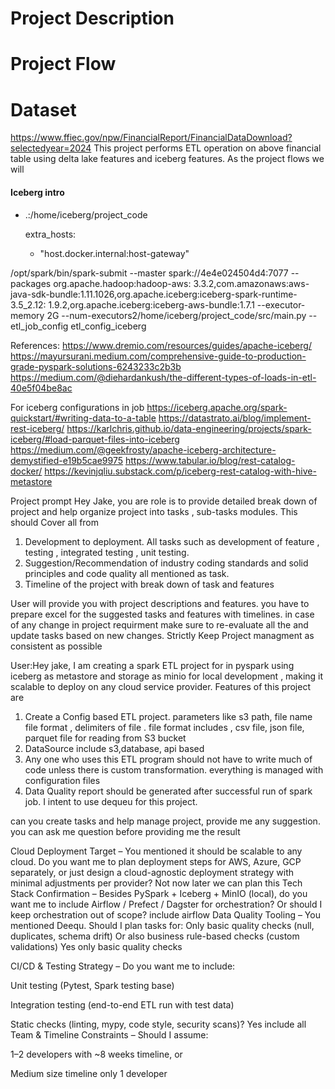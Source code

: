 # Project Description

# Project Flow

# Dataset

https://www.ffiec.gov/npw/FinancialReport/FinancialDataDownload?selectedyear=2024
This project performs ETL operation on above financial table
using delta lake features and iceberg features.
As the project flows we will

#### Iceberg intro

- .:/home/iceberg/project_code

  extra_hosts:
    - "host.docker.internal:host-gateway"

/opt/spark/bin/spark-submit --master spark://4e4e024504d4:7077 --packages org.apache.hadoop:hadoop-aws:
3.3.2,com.amazonaws:aws-java-sdk-bundle:1.11.1026,org.apache.iceberg:iceberg-spark-runtime-3.5_2.12:
1.9.2,org.apache.iceberg:iceberg-aws-bundle:1.7.1 --executor-memory 2G
--num-executors2/home/iceberg/project_code/src/main.py --etl_job_config etl_config_iceberg

References:
https://www.dremio.com/resources/guides/apache-iceberg/
https://mayursurani.medium.com/comprehensive-guide-to-production-grade-pyspark-solutions-6243233c2b3b
https://medium.com/@diehardankush/the-different-types-of-loads-in-etl-40e5f04be8ac

For iceberg configurations in job
https://iceberg.apache.org/spark-quickstart/#writing-data-to-a-table
https://datastrato.ai/blog/implement-rest-iceberg/
https://karlchris.github.io/data-engineering/projects/spark-iceberg/#load-parquet-files-into-iceberg
https://medium.com/@geekfrosty/apache-iceberg-architecture-demystified-e19b5cae9975
https://www.tabular.io/blog/rest-catalog-docker/
https://kevinjqliu.substack.com/p/iceberg-rest-catalog-with-hive-metastore

Project prompt
Hey Jake, you are role is to provide detailed break down of project and help organize project into tasks , sub-tasks
modules. This should Cover all from

1. Development to deployment. All tasks such as development of feature , testing , integrated testing , unit testing.
2. Suggestion/Recommendation of industry coding standards and solid principles and code quality all mentioned as task.
3. Timeline of the project with break down of task and features

User will provide you with project descriptions and features. you have to prepare excel for the suggested tasks and
features with timelines. in case of any change in project requirment
make sure to re-evaluate all the and update tasks based on new changes.
Strictly Keep Project managment as consistent as possible

User:Hey jake, I am creating a spark ETL project for in pyspark using iceberg as metastore and storage as minio for
local development , making it scalable to deploy on any cloud service provider.
Features of this project are

1. Create a Config based ETL project. parameters like s3 path, file name file format , delimiters of file . file format
   includes , csv file, json file, parquet file for reading from S3 bucket
2. DataSource include s3,database, api based
2. Any one who uses this ETL program should not have to write much of code unless there is custom transformation.
   everything is managed with configuration files
3. Data Quality report should be generated after successful run of spark job. I intent to use dequeu for this project.

can you create tasks and help manage project, provide me any suggestion. you can ask me question before providing me the
result

Cloud Deployment Target – You mentioned it should be scalable to any cloud. Do you want me to plan deployment steps for
AWS, Azure, GCP separately,
or just design a cloud-agnostic deployment strategy with minimal adjustments per provider?
Not now later we can plan this
Tech Stack Confirmation – Besides PySpark + Iceberg + MinIO (local), do you want me to include Airflow / Prefect /
Dagster for orchestration? Or should I keep orchestration out of scope?
include airflow
Data Quality Tooling – You mentioned Deequ.
Should I plan tasks for:
Only basic quality checks (null, duplicates, schema drift)
Or also business rule-based checks (custom validations)
Yes only basic quality checks

CI/CD & Testing Strategy – Do you want me to include:

Unit testing (Pytest, Spark testing base)

Integration testing (end-to-end ETL run with test data)

Static checks (linting, mypy, code style, security scans)?
Yes include all
Team & Timeline Constraints – Should I assume:

1–2 developers with ~8 weeks timeline, or

Medium size timeline only 1 developer
